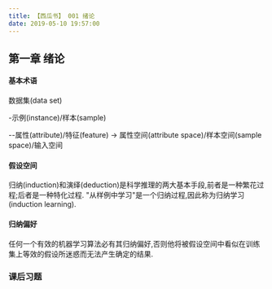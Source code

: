 ```yaml
---
title: 【西瓜书】 001 绪论
date: 2019-05-10 19:57:00
---
```



## 第一章 绪论

#### 基本术语

数据集(data set)

-示例(instance)/样本(sample)

--属性(attribute)/特征(feature) -> 属性空间(attribute space)/样本空间(sample space)/输入空间


#### 假设空间

归纳(induction)和演绎(deduction)是科学推理的两大基本手段,前者是一种繁花过程;后者是一种特化过程.
"从样例中学习"是一个归纳过程,因此称为归纳学习(induction learning).

#### 归纳偏好

任何一个有效的机器学习算法必有其归纳偏好,否则他将被假设空间中看似在训练集上等效的假设所迷惑而无法产生确定的结果.


### 课后习题
